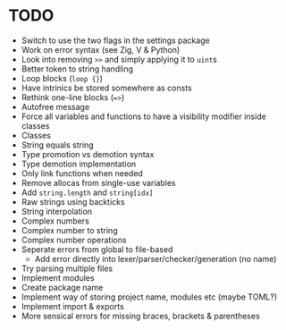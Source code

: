 # TODO
- Switch to use the two flags in the settings package
- Work on error syntax (see Zig, V & Python)
- Look into removing `>>` and simply applying it to `uint`s
- Better token to string handling
- Loop blocks (`loop {}`)
- Have intrinics be stored somewhere as consts
- Rethink one-line blocks (`=>`)
- Autofree message
- Force all variables and functions to have a visibility modifier inside classes
- Classes
- String equals string
- Type promotion vs demotion syntax
- Type demotion implementation
- Only link functions when needed
- Remove allocas from single-use variables
- Add `string.length` and `string[idx]`
- Raw strings using backticks
- String interpolation
- Complex numbers
- Complex number to string
- Complex number operations
- Seperate errors from global to file-based
    - Add error directly into lexer/parser/checker/generation (no name)
- Try parsing multiple files
- Implement modules
- Create package name
- Implement way of storing project name, modules etc (maybe TOML?)
- Implement import & exports
- More sensical errors for missing braces, brackets & parentheses
